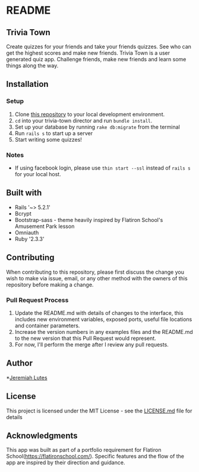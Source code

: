# README


## Trivia Town

Create quizzes for your friends and take your friends quizzes. See who can get the highest scores and make new friends. Trivia Town is a user generated quiz app.
Challenge friends, make new friends and learn some things along the way.


## Installation

### Setup
1. Clone [this repository](https://github.com/81Jeremiah/trivia-town) to your local development environment.
2. `cd` into your trivia-town director and run `bundle install`.
3. Set up your database by running `rake db:migrate` from the terminal
4. Run `rails s` to start up a server
5. Start writing some quizzes!


### Notes
* If using facebook login, please use `thin start --ssl` instead of `rails s` for your local host.

## Built with
* Rails '~> 5.2.1'
* Bcrypt
* Bootstrap-sass - theme heavily inspired by Flatiron School's Amusement Park lesson
* Omniauth
* Ruby '2.3.3'


## Contributing

When contributing to this repository, please first discuss the change you wish to make via issue,
email, or any other method with the owners of this repository before making a change.

### Pull Request Process
1. Update the README.md with details of changes to the interface, this includes new environment
   variables, exposed ports, useful file locations and container parameters.
2. Increase the version numbers in any examples files and the README.md to the new version that this
   Pull Request would represent.
3. For now, I'll perform the merge after I review any pull requests.

## Author
*[Jeremiah Lutes](https://github.com/81Jeremiah)

## License
This project is licensed under the MIT License - see the [LICENSE.md](LICENSE.md) file for details

## Acknowledgments
This app was built as part of a portfolio requirement for Flatiron School(https://flatironschool.com/). Specific features and the flow of the app are inspired by their direction and guidance.

